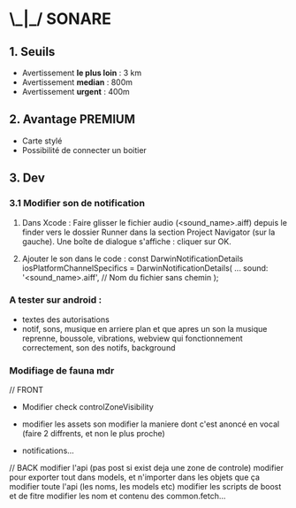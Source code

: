# \\\_|\_/ SONARE

## 1. Seuils

- Avertissement **le plus loin** : 3 km
- Avertissement **median** : 800m
- Avertissement **urgent** : 400m

## 2. Avantage PREMIUM

- Carte stylé
- Possibilité de connecter un boitier

## 3. Dev

### 3.1 Modifier son de notification

1. Dans Xcode :
Faire glisser le fichier audio (<sound_name>.aiff) depuis le finder vers le dossier Runner dans la section Project Navigator (sur la gauche).
Une boîte de dialogue s'affiche : cliquer sur OK.

2. Ajouter le son dans le code :
const DarwinNotificationDetails iosPlatformChannelSpecifics =
  DarwinNotificationDetails(
  ...
  sound: '<sound_name>.aiff', // Nom du fichier sans chemin
);


### A tester sur android :
- textes des autorisations
- notif, sons, musique en arriere plan et que apres un son la musique reprenne,
 boussole, vibrations, webview qui fonctionnement correctement, son des notifs, background

 ### Modifiage de fauna mdr

// FRONT

- Modifier check controlZoneVisibility

- modifier les assets son 
  modifier la maniere dont c'est anoncé en vocal (faire 2 diffrents, et non le plus proche)

- notifications...

// BACK
 modifier l'api (pas post si exist deja une zone de controle)
 modifier pour exporter tout dans models, et n'importer dans les objets que ça
 modifier toute l'api (les noms, les models etc)
 modifier les scripts de boost et de fitre
 modifier les nom et contenu des common.fetch...
